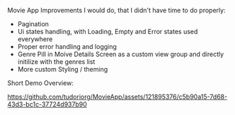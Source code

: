 Movie App
Improvements I would do, that I didn't have time to do properly:
  - Pagination
  - Ui states handling, with Loading, Empty and Error states used everywhere
  - Proper error handling and logging
  - Genre Pill in Moive Details Screen as a custom view group and directly initilize with the genres list
  - More custom Styling / theming

    
Short Demo Overview:


https://github.com/tudoriorg/MovieApp/assets/121895376/c5b90a15-7d68-43d3-bc1c-37724d937b90

